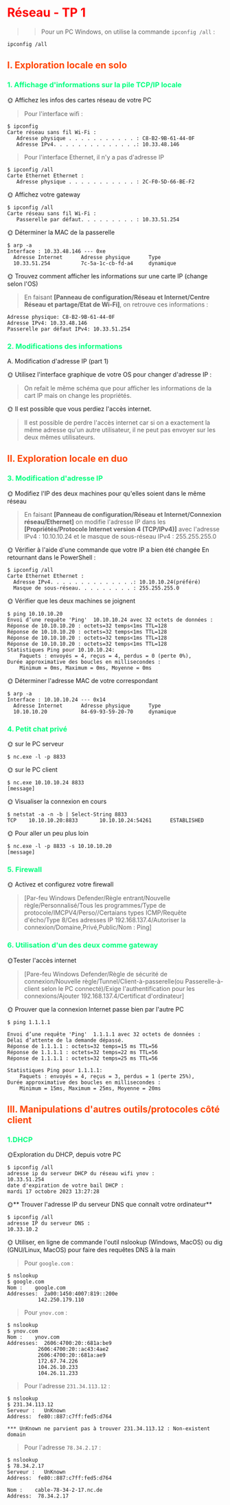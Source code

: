 # <span style="color:red">Réseau - TP 1

>> Pour un PC Windows, on utilise la commande ```ipconfig /all``` :
``````
ipconfig /all
``````

## <span style="color:orangered">I. Exploration locale en solo
### <span style="color:springgreen">1. Affichage d'informations sur la pile TCP/IP locale

🌞 Affichez les infos des cartes réseau de votre PC
> Pour l'interface wifi :
```
$ ipconfig
Carte réseau sans fil Wi-Fi :
   Adresse physique . . . . . . . . . . . : C8-B2-9B-61-44-0F
   Adresse IPv4. . . . . . . . . . . . . .: 10.33.48.146
```
> Pour l'interface Ethernet, il n'y a pas d'adresse IP
``````
$ ipconfig /all
Carte Ethernet Ethernet :
   Adresse physique . . . . . . . . . . . : 2C-F0-5D-66-BE-F2
``````
🌞 Affichez votre gateway
``````
$ ipconfig /all
Carte réseau sans fil Wi-Fi :
   Passerelle par défaut. . . . . . . . . : 10.33.51.254
``````

🌞 Déterminer la MAC de la passerelle
``````
$ arp -a
Interface : 10.33.48.146 --- 0xe
  Adresse Internet      Adresse physique      Type
  10.33.51.254          7c-5a-1c-cb-fd-a4     dynamique
  ``````

🌞 Trouvez comment afficher les informations sur une carte IP (change selon l'OS)
> En faisant **[Panneau de configuration/Réseau et Internet/Centre Réseau et partage/Etat de Wi-Fi]**, on retrouve ces informations :
```
Adresse physique: C8-B2-9B-61-44-0F
Adresse IPv4: 10.33.48.146
Passerelle par défaut IPv4: 10.33.51.254
```

### <span style="color:springgreen">2. Modifications des informations

A. Modification d'adresse IP (part 1)

🌞 Utilisez l'interface graphique de votre OS pour changer d'adresse IP :
> On refait le même schéma que pour afficher les informations de la cart IP mais on change les propriétés.

🌞 Il est possible que vous perdiez l'accès internet.
> Il est possible de perdre l'accès internet car si on a exactement la même adresse qu'un autre utilisateur, il ne peut pas envoyer sur les deux mêmes utilisateurs.


## <span style="color:orangered">II. Exploration locale en duo

### <span style="color:springgreen">3. Modification d'adresse IP
🌞 Modifiez l'IP des deux machines pour qu'elles soient dans le même réseau
> En faisant **[Panneau de configuration/Réseau et Internet/Connexion réseau/Ethernet]** on modifie l'adresse IP dans les **[Propriétés/Protocole Internet version 4 (TCP/IPv4)]** avec l'adresse IPv4 : 10.10.10.24 et le masque de sous-réseau IPv4 : 255.255.255.0

🌞 Vérifier à l'aide d'une commande que votre IP a bien été changée
 En retournant dans le PowerShell :
 ```
$ ipconfig /all
Carte Ethernet Ethernet :
   Adresse IPv4. . . . . . . . . . . . . .: 10.10.10.24(préféré)
   Masque de sous-réseau. . . . . . . . . : 255.255.255.0
```

🌞 Vérifier que les deux machines se joignent
```
$ ping 10.10.10.20
Envoi d’une requête 'Ping'  10.10.10.24 avec 32 octets de données :
Réponse de 10.10.10.20 : octets=32 temps<1ms TTL=128
Réponse de 10.10.10.20 : octets=32 temps<1ms TTL=128
Réponse de 10.10.10.20 : octets=32 temps<1ms TTL=128
Réponse de 10.10.10.20 : octets=32 temps<1ms TTL=128
Statistiques Ping pour 10.10.10.24:
    Paquets : envoyés = 4, reçus = 4, perdus = 0 (perte 0%),
Durée approximative des boucles en millisecondes :
    Minimum = 0ms, Maximum = 0ms, Moyenne = 0ms
```

🌞 Déterminer l'adresse MAC de votre correspondant
```
$ arp -a
Interface : 10.10.10.24 --- 0x14
  Adresse Internet      Adresse physique      Type
  10.10.10.20           84-69-93-59-20-70     dynamique
```

### <span style="color:springgreen">4. Petit chat privé
🌞 sur le PC serveur
```
$ nc.exe -l -p 8833
```

🌞 sur le PC client
```
$ nc.exe 10.10.10.24 8833
[message]
```

🌞 Visualiser la connexion en cours
```
$ netstat -a -n -b | Select-String 8833
TCP    10.10.10.20:8833       10.10.10.24:54261      ESTABLISHED
```

🌞 Pour aller un peu plus loin
```
$ nc.exe -l -p 8833 -s 10.10.10.20
[message]
```
### <span style="color:springgreen">5. Firewall
🌞 Activez et configurez votre firewall
> [Par-feu Windows Defender/Règle entrant/Nouvelle règle/Personnalisé/Tous les programmes/Type de protocole/IMCPV4/Perso//Certaians types ICMP/Requête d'écho/Type 8/Ces adresses IP 192.168.137.4/Autoriser la connexion/Domaine,Privé,Public/Nom : Ping]


### <span style="color:springgreen">6. Utilisation d'un des deux comme gateway
🌞Tester l'accès internet
> [Pare-feu Windows Defender/Règle de sécurité de connexion/Nouvelle règle/Tunnel/Client-à-passerelle(ou Passerelle-à-client selon le PC connecté)/Exige l'authentification pour les connexions/Ajouter 192.168.137.4/Certificat d'ordinateur]

🌞 Prouver que la connexion Internet passe bien par l'autre PC
```
$ ping 1.1.1.1

Envoi d’une requête 'Ping'  1.1.1.1 avec 32 octets de données :
Délai d’attente de la demande dépassé.
Réponse de 1.1.1.1 : octets=32 temps=15 ms TTL=56
Réponse de 1.1.1.1 : octets=32 temps=22 ms TTL=56
Réponse de 1.1.1.1 : octets=32 temps=25 ms TTL=56

Statistiques Ping pour 1.1.1.1:
    Paquets : envoyés = 4, reçus = 3, perdus = 1 (perte 25%),
Durée approximative des boucles en millisecondes :
    Minimum = 15ms, Maximum = 25ms, Moyenne = 20ms
```


## <span style="color:orangered">III. Manipulations d'autres outils/protocoles côté client

### <span style="color:springgreen">1.DHCP
🌞Exploration du DHCP, depuis votre PC
```
$ ipconfig /all
adresse ip du serveur DHCP du réseau wifi ynov :
10.33.51.254
date d'expiration de votre bail DHCP :
mardi 17 octobre 2023 13:27:28
```

🌞** Trouver l'adresse IP du serveur DNS que connaît votre ordinateur**
```
$ ipconfig /all
adresse IP du serveur DNS :
10.33.10.2
```

🌞 Utiliser, en ligne de commande l'outil nslookup (Windows, MacOS) ou dig (GNU/Linux, MacOS) pour faire des requêtes DNS à la main
> Pour ```google.com``` :
```
$ nslookup
$ google.com
Nom :    google.com
Addresses:  2a00:1450:4007:819::200e
          142.250.179.110
```

> Pour ```ynov.com``` :
```
$ nslookup
$ ynov.com
Nom :    ynov.com
Addresses:  2606:4700:20::681a:be9
          2606:4700:20::ac43:4ae2
          2606:4700:20::681a:ae9
          172.67.74.226
          104.26.10.233
          104.26.11.233
```

> Pour l'adresse ```231.34.113.12``` :
```
$ nslookup
$ 231.34.113.12
Serveur :   UnKnown
Address:  fe80::887:c7ff:fed5:d764

*** UnKnown ne parvient pas à trouver 231.34.113.12 : Non-existent domain
```

> Pour l'adresse ```78.34.2.17``` :
```
$ nslookup
$ 78.34.2.17
Serveur :   UnKnown
Address:  fe80::887:c7ff:fed5:d764

Nom :    cable-78-34-2-17.nc.de
Address:  78.34.2.17
```